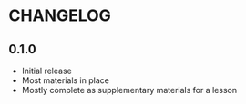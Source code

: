 CHANGELOG
=========

## 0.1.0 ##
* Initial release
* Most materials in place
* Mostly complete as supplementary materials for a lesson
